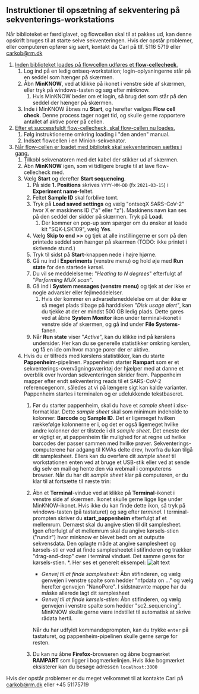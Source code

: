 ## Instruktioner til opsætning af sekventering på sekventerings-workstations

Når biblioteket er færdiglavet, og flowcellen skal til at pakkes ud, kan denne opskrift bruges til at starte selve sekventeringen. Hvis der opstår problemer, eller computeren opfører sig sært, kontakt da Carl på tlf. 5116 5719 eller carkob@rm.dk



1. <u>Inden biblioteket loades på flowcellen udføres et **flow-cellecheck**.</u>
   1. Log ind på en ledig ontseq-workstation; login-oplysningerne står på en seddel som hænger på skærmen.
   2. Åbn **MinKNOW**, ved at klikke på ikonet i venstre side af skærmen, eller tryk på windows-tasten og søg efter minknow.
      1. Hvis MinKNOW beder om et login, så brug det som står på den seddel der hænger på skærmen.
   3. Inde i MinKNOW åbnes nu **Start**, og herefter vælges **Flow cell check**. Denne process tager noget tid, og skulle gerne rapportere antallet af aktive porer på cellen. 
2. <u>Efter et successfuldt flow-cellecheck, skal flow-cellen nu loades.</u>
   1.  Følg instruktionerne omkring loading i "den anden" manual.
   2. Indsæt flowcellen i en Minion-sekvenator.
3. <u>Når flow-cellen er loadet med bibliotek skal sekventeringen sættes i gang.</u>
   1. Tilkobl sekvenatoren med det kabel der stikker ud af skærmen.
   2. Åbn **MinKNOW** igen, som vi tidligere brugte til at lave flow-cellecheck med.
   3. Vælg **Start** og derefter **Start sequencing**.
      1. På side **1. Positions** skrives `YYYY-MM-DD` (fx `2021-03-15`) i **Experiment name**-feltet.
      3. Feltet **Sample ID** skal forblive tomt.
      5. Tryk på **Load saved settings** og vælg "ontseqX SARS-CoV-2" hvor X er maskinens ID ("a" eller "z"). Maskinens navn kan ses på den seddel der sidder på skærmen. Tryk på **Load**.
         1. Der kommer en pop-up som spørger om du ønsker at loade kit "SQK-LSK109", vælg **Yes**.
      6. Vælg **Skip to end >>** og tjek at alle instillingerne er som på den printede seddel som hænger på skærmen (TODO: ikke printet i skrivende stund.)
      7. Tryk til sidst på **Start**-knappen nede i højre hjørne.
      8. Gå nu ind i **Experiments** (venstre menu) og hold øje med **Run state** for den startede kørsel.
      9. Du vil se meddelelserne: "_Heating to N degrees_" efterfulgt af "_Performing MUX scan_".
      8. Gå ind i **System messages (venstre menu)** og tjek at der ikke er nogle advarsler eller fejlmeddelelser.
         1. Hvis der kommer en advarselsmeddelelse om at der ikke er så meget plads tilbage på harddisken *"Disk usage alert"*, kan du tjekke at der er mindst 500 GB ledig plads. Dette gøres ved at åbne **System Monitor** ikon under terminal-ikonet i venstre side af skærmen, og gå ind under **File Systems**-fanen.
      9. Når **Run state** viser "_Active_", kan du klikke ind på kørslens undersider. Her kan du se generelle statistikker omkring kørslen, og få en ide om hvor mange porer der er aktive.
   4. Hvis du er tilfreds med kørslens statistikker, kan du starte **Pappenheim**-pipelinen. Pappenheim starter **Rampart** som er et sekventerings-overvågningsværktøj der hjælper med at danne et overblik over hvordan sekventeringen skrider frem. Pappenheim mapper efter endt sekventering reads til et SARS-CoV-2 referencegenom, således at vi på længere sigt kan kalde varianter. Pappenheim startes i terminalen og er udelukkende tekstbaseret. 
      1. Før du starter pappenheim, skal du have et *sample sheet* i xlsx-format klar. Dette *sample sheet* skal som minimum indeholde to kolonner: **Barcode** og **Sample ID**. Det er ligemeget hvilken rækkefølge kolonnerne er i, og det er også ligemeget hvilke andre kolonner der er tilstede i dit *sample sheet*. Det eneste der er vigtigt er, at pappenheim får mulighed for at regne ud hvilke barcodes der passer sammen med hvilke prøver. Sekventerings-computerene har adgang til KMAs delte drev, hvorfra du kan tilgå dit samplesheet. Ellers kan du overføre dit *sample sheet* til workstationen enten ved at bruge et USB-stik eller ved at sende dig selv en mail og hente den via webmail i computerens browser. Når du har dit *sample sheet* klar på computeren, er du klar til at fortsætte til næste trin:
      2. Åbn et **Terminal**-vindue ved at klikke på **Terminal**-ikonet i venstre side af skærmen. Ikonet skulle gerne ligge lige under MinKNOW-ikonet. Hvis ikke du kan finde dette ikon, så tryk på windows-tasten (på tastaturet) og søg efter *terminal*. I terminal-prompten skriver du **start_pappenheim** efterfulgt af et mellemrum. Dernæst skal du angive stien til dit samplesheet. Igen efterfulgt af et mellemrum skal du angive kørsels-stien ("rundir") hvor minknow er blevet bedt om at outputte sekvensdata. Den oplagte måde at angive samplesheet og kørsels-sti er ved at finde samplesheetet i stifinderen og trækker "drag-and-drop" over i terminal vinduet. Det samme gøres for kørsels-stien.
         *. Her ses et generelt eksempel:
         ![alt text](https://github.com/KMA-Aarhus/pappenheim/blob/main/documentation/generelt%20eksempel.png)
         
         * *Genvej til at finde samplesheet:* Åbn stifinderen, og vælg genvejen i venstre spalte som hedder "nfpdata on ..." og vælg herefter genvejen "NanoPore". I sidstnævnte mappe har du måske allerede lagt dit samplesheet
         * *Genvej til at finde kørsels-stien:* Åbn stifinderen, og vælg genvejen i venstre spalte som hedder "sc2_sequencing". MinKNOW skulle gerne være indstillet til automatisk at skrive rådata hertil.
         
         Når du har udfyldt kommandoprompten, kan du trykke `enter` på tastaturet, og pappenheim-pipelinen skulle gerne sørge for resten.
      3. Du kan nu åbne **Firefox**-browseren og åbne bogmærket **RAMPART** som ligger i bogmærkelinjen. Hvis ikke bogmærket eksisterer kan du besøge adressen `localhost:3000`
         



Hvis der opstår problemer er du meget velkommet til at kontakte Carl på carkob@rm.dk eller +45 51175719
